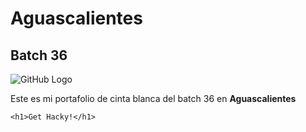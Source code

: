 # Aguascalientes

## Batch 36

![GitHub Logo](https://campus.devf.la/static/media/logo-devf.74f78771.svg)

Este es mi portafolio de cinta blanca del batch 36 en **Aguascalientes**

`<h1>Get Hacky!</h1>`